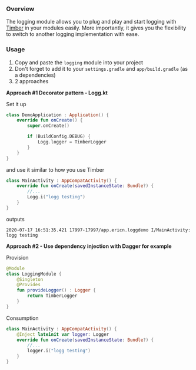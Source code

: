 ### Overview
The logging module allows you to plug and play and start logging with [Timber](https://github.com/JakeWharton/timber) in your modules easily.
More importantly, it gives you the flexibility to switch to another logging implementation with ease.

### Usage
1. Copy and paste the `logging` module into your project
2. Don't forget to add it to your `settings.gradle` and `app/build.gradle` (as a dependencies)
3. 2 approaches

**Approach #1 Decorator pattern - Logg.kt**

Set it up
```kotlin
class DemoApplication : Application() {
    override fun onCreate() {
        super.onCreate()

        if (BuildConfig.DEBUG) {
            Logg.logger = TimberLogger
        }
    }
}
```
and use it similar to how you use Timber
```kotlin
class MainActivity : AppCompatActivity() {
    override fun onCreate(savedInstanceState: Bundle?) {
        //...
        Logg.i("logg testing")
    }
}
```
outputs
```
2020-07-17 16:51:35.421 17997-17997/app.ericn.loggdemo I/MainActivity: logg testing
```
**Approach #2 - Use dependency injection with Dagger for example**

Provision
```kotlin
@Module
class LoggingModule {
    @Singleton
    @Provides
    fun provideLogger() : Logger {
        return TimberLogger
    }
}
```
Consumption
```kotlin
class MainActivity : AppCompatActivity() {
    @Inject lateinit var logger: Logger
    override fun onCreate(savedInstanceState: Bundle?) {
        //...
        logger.i("logg testing")
    }
}
```
